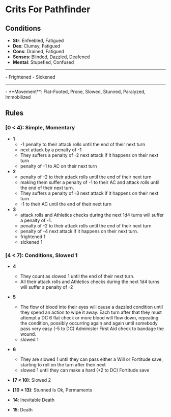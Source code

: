 # Crits For Pathfinder

## Conditions

- **Str**: Enfeebled, Fatigued  
- **Dex**: Clumsy, Fatigued  
- **Cons**: Drained, Fatigued  
- **Senses**: Blinded, Dazzled, Deafened  
- **Mental**: Stupefied, Confused  
<hr/>  
- Frightened  
- Sickened  
<hr/>  
- **Movement**: Flat-Footed, Prone, Slowed, Stunned, Paralyzed, Immobilized  

## Rules

### **[0 < 4)**: Simple, Momentary  

- **1**
    - -1 penalty to their attack rolls until the end of their next turn
    - next attack by a penalty of -1
    - They suffers a penalty of -2 next attack if it happens on their next turn
    - penalty of -1 to AC on their next turn
- **2**
    - penalty of -2 to their attack rolls until the end of their next turn
    - making them suffer a penalty of -1 to their AC and attack rolls until the end of their next turn.
    - They suffers a penalty of -3 next attack if it happens on their next turn
    - -1 to their AC until the end of their next turn
- **3**
    - attack rolls and Athletics checks during the next 1d4 turns will suffer a penalty of -1.
    - penalty of -2 to their attack rolls until the end of their next turn
    - penalty of -4 next attack if it happens on their next turn.
    - frightened 1
    - sickened 1

### **[4 < 7)**: Conditions, Slowed 1  

- **4**
    - They count as slowed 1 until the end of their next turn.
    - All their attack rolls and Athletics checks during the next 1d4 turns will suffer a penalty of -2
- **5**
    - The flow of blood into their eyes will cause a dazzled condition until they spend an action to wipe it away. Each turn after that they must attempt a DC 6 flat check or more blood will flow down, repeating the condition, possibly occurring again and again until somebody pass very easy (-5 to DC) Administer First Aid check to bandage the wound.
    - slowed 1
- **6**
    - They are slowed 1 until they can pass either a Will or Fortitude save, starting to roll on the turn after their next
    - slowed 1 until they can make a hard (+2 to DC) Fortitude save

- **[7 < 10)**: Slowed 2  
- **[10 < 13)**: Stunned Is Ok, Permaments  
- **14**: Inevitable Death  
- **15**: Death  